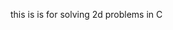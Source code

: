 this is is for solving 2d problems in C
































































